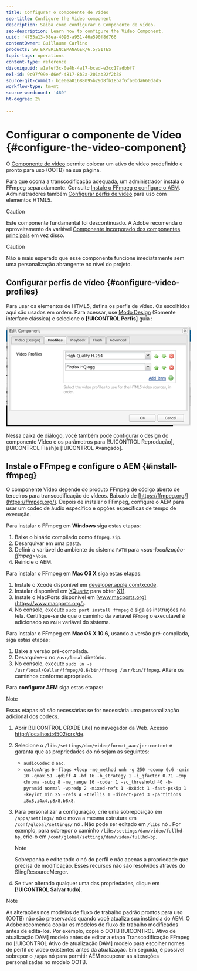 ```yaml
---
title: Configurar o componente de Vídeo
seo-title: Configure the Video component
description: Saiba como configurar o Componente de vídeo.
seo-description: Learn how to configure the Video Component.
uuid: f4755a13-08ea-4096-a951-46a590f8d766
contentOwner: Guillaume Carlino
products: SG_EXPERIENCEMANAGER/6.5/SITES
topic-tags: operations
content-type: reference
discoiquuid: a1efef3c-0e4b-4a17-bcad-e3cc17adbbf7
exl-id: 9c97f99e-d6ef-4817-8b2a-201ab22f2b38
source-git-commit: b1e0ea01688095b29d8fb18baf6fa0bda660dad5
workflow-type: tm+mt
source-wordcount: '489'
ht-degree: 2%

---
```


# Configurar o componente de Vídeo {#configure-the-video-component}

O [Componente de vídeo](/help/sites-authoring/default-components-foundation.md#video) permite colocar um ativo de vídeo predefinido e pronto para uso (OOTB) na sua página.

Para que ocorra a transcodificação adequada, um administrador instala o FFmpeg separadamente. Consulte [Instale o FFmpeg e configure o AEM](#install-ffmpeg). Administradores também [Configurar perfis de vídeo](#configure-video-profiles) para uso com elementos HTML5.

>[!CAUTION]
>
>Este componente fundamental foi descontinuado. A Adobe recomenda o aproveitamento da variável [Componente incorporado dos componentes principais](https://experienceleague.adobe.com/docs/experience-manager-core-components/using/components/embed.html) em vez disso.

>[!CAUTION]
>
>Não é mais esperado que esse componente funcione imediatamente sem uma personalização abrangente no nível do projeto.

## Configurar perfis de vídeo {#configure-video-profiles}

Para usar os elementos de HTML5, defina os perfis de vídeo. Os escolhidos aqui são usados em ordem. Para acessar, use [Modo Design](/help/sites-authoring/default-components-designmode.md) (Somente interface clássica) e selecione o **[!UICONTROL Perfis]** guia :

![chlimage_1-317](assets/chlimage_1-317.png)

Nessa caixa de diálogo, você também pode configurar o design do componente Vídeo e os parâmetros para [!UICONTROL Reprodução], [!UICONTROL Flash]e [!UICONTROL Avançado].

## Instale o FFmpeg e configure o AEM {#install-ffmpeg}

O componente Vídeo depende do produto FFmpeg de código aberto de terceiros para transcodificação de vídeos. Baixado de [https://ffmpeg.org/](https://ffmpeg.org/). Depois de instalar o FFmpeg, configure o AEM para usar um codec de áudio específico e opções específicas de tempo de execução.

Para instalar o FFmpeg em **Windows** siga estas etapas:

1. Baixe o binário compilado como `ffmpeg.zip`.
1. Desarquivar em uma pasta.
1. Definir a variável de ambiente do sistema `PATH` para &lt;*sua-localização-ffmpeg*>`\bin`.
1. Reinicie o AEM.

Para instalar o FFmpeg em **Mac OS X** siga estas etapas:

1. Instale o Xcode disponível em [developer.apple.com/xcode](https://developer.apple.com/xcode/).
1. Instalar disponível em [XQuartz](https://www.xquartz.org) para obter [X11](https://support.apple.com/en-us/HT201341).
1. Instale o MacPorts disponível em [www.macports.org](https://www.macports.org/).
1. No console, execute `sudo port install ffmpeg` e siga as instruções na tela. Certifique-se de que o caminho da variável `FFmpeg` o executável é adicionado ao `PATH` variável do sistema.

Para instalar o FFmpeg em **Mac OS X 10.6**, usando a versão pré-compilada, siga estas etapas:

1. Baixe a versão pré-compilada.
1. Desarquive-o no `/usr/local` diretório.
1. No console, execute `sudo ln -s /usr/local/Cellar/ffmpeg/0.6/bin/ffmpeg /usr/bin/ffmpeg`. Altere os caminhos conforme apropriado.

Para **configurar AEM** siga estas etapas:

>[!NOTE]
>
>Essas etapas só são necessárias se for necessária uma personalização adicional dos codecs.

1. Abrir [!UICONTROL CRXDE Lite] no navegador da Web. Acesso [http://localhost:4502/crx/de](http://localhost:4502/crx/de).
2. Selecione o `/libs/settings/dam/video/format_aac/jcr:content` e garanta que as propriedades do nó sejam as seguintes:

   * `audioCodec` é `aac`.
   * `customArgs` é `-flags +loop -me_method umh -g 250 -qcomp 0.6 -qmin 10 -qmax 51 -qdiff 4 -bf 16 -b_strategy 1 -i_qfactor 0.71 -cmp chroma -subq 8 -me_range 16 -coder 1 -sc_threshold 40 -b-pyramid normal -wpredp 2 -mixed-refs 1 -8x8dct 1 -fast-pskip 1 -keyint_min 25 -refs 4 -trellis 1 -direct-pred 3 -partitions i8x8,i4x4,p8x8,b8x8`.

3. Para personalizar a configuração, crie uma sobreposição em `/apps/settings/` nó e mova a mesma estrutura em `/conf/global/settings/` nó . Não pode ser editado em `/libs` nó . Por exemplo, para sobrepor o caminho `/libs/settings/dam/video/fullhd-bp`, crie-o em `/conf/global/settings/dam/video/fullhd-bp`.

   >[!NOTE]
   >
   >Sobreponha e edite todo o nó do perfil e não apenas a propriedade que precisa de modificação. Esses recursos não são resolvidos através do SlingResourceMerger.

4. Se tiver alterado qualquer uma das propriedades, clique em **[!UICONTROL Salvar tudo]**.

>[!NOTE]
>
>As alterações nos modelos de fluxo de trabalho padrão prontos para uso (OOTB) não são preservadas quando você atualiza sua instância do AEM. O Adobe recomenda copiar os modelos de fluxo de trabalho modificados antes de editá-los. Por exemplo, copie o OOTB [!UICONTROL Ativo de atualização DAM] modelo antes de editar a etapa Transcodificação FFmpeg no [!UICONTROL Ativo de atualização DAM] modelo para escolher nomes de perfil de vídeo existentes antes da atualização. Em seguida, é possível sobrepor o `/apps` nó para permitir AEM recuperar as alterações personalizadas no modelo OOTB.
